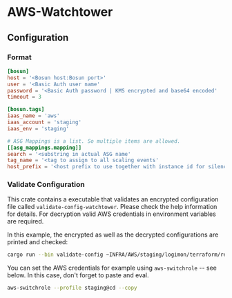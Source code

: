 # AWS-Watchtower


## Configuration

### Format

```toml
[bosun]
host = '<Bosun host:Bosun port>'
user = '<Basic Auth user name'
password = '<Basic Auth password | KMS encrypted and base64 encoded'
timeout = 3

[bosun.tags]
iaas_name = 'aws'
iaas_account = 'staging'
iaas_env = 'staging'

# ASG Mappings is a list. So multiple items are allowed.
[[asg_mappings.mapping]]
search = '<substring in actual ASG name'
tag_name = '<tag to assign to all scaling events'
host_prefix = '<host prefix to use together with instance id for silences'
```

### Validate Configuration

This crate contains a executable that validates an encrypted configuration file called `validate-config-watchtower`. Please check the help information for details. For decryption valid AWS credentials in environment variables are required. 

In this example, the encrypted as well as the decrypted configurations are printed and checked:

```Bash
cargo run --bin validate-config ~INFRA/AWS/staging/logimon/terraform/resources/lambda/packages/config_enc_aws-watchtower.conf -vv
```

You can set the AWS credentials for example using `aws-switchrole` -- see below. In this case, don't forget to paste and eval.

```Bash
aws-switchrole --profile staging@cd --copy
```

